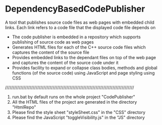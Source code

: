 # DependencyBasedCodePublisher
A tool that publishes source code files as web pages with embedded child links. Each link refers to a code file that the displayed code file depends on

* The code publisher is embedded in a repository which supports publishing of source code as web pages
* Generates HTML files for each of the C++ source code files which captures the content of the source file
* Provides embedded links to the dependant files on top of the web page and captures the content of the source code under it
* Provides facility to expand or collapse class bodies, methods and global functions (of the source code) using JavaScript and page styling using CSS

////////////////////////////////////////////////////////////////////////////////////
1. run.bat by default runs on the whole project "CodePublisher"
2. All the HTML files of the project are generated in the directory "HtmlRepo"
3. Please find the style sheet "styleSheet.css" in the "CSS" directory
4. Please find the JavaScript "toggleVisibility.js" in the "JS" directory
